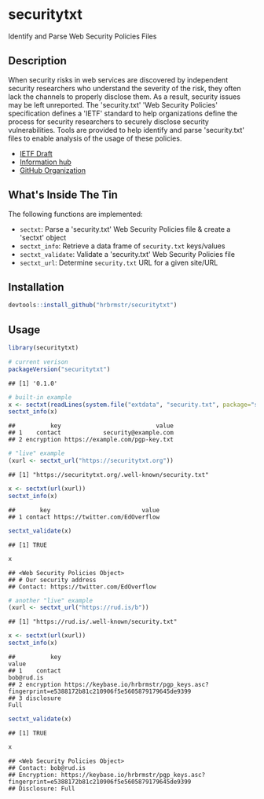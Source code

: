 
securitytxt
===========

Identify and Parse Web Security Policies Files

Description
-----------

When security risks in web services are discovered by independent security researchers who understand the severity of the risk, they often lack the channels to properly disclose them. As a result, security issues may be left unreported. The 'security.txt' 'Web Security Policies' specification defines a 'IETF' standard to help organizations define the process for security researchers to securely disclose security vulnerabilities. Tools are provided to help identify and parse 'security.txt' files to enable analysis of the usage of these policies.

-   [IETF Draft](https://tools.ietf.org/html/draft-foudil-securitytxt-00)
-   [Information hub](https://securitytxt.org/)
-   [GitHub Organization](https://github.com/securitytxt)

What's Inside The Tin
---------------------

The following functions are implemented:

-   `sectxt`: Parse a 'security.txt' Web Security Policies file & create a 'sectxt' object
-   `sectxt_info`: Retrieve a data frame of `security.txt` keys/values
-   `sectxt_validate`: Validate a 'security.txt' Web Security Policies file
-   `sectxt_url`: Determine `security.txt` URL for a given site/URL

Installation
------------

``` r
devtools::install_github("hrbrmstr/securitytxt")
```

Usage
-----

``` r
library(securitytxt)

# current verison
packageVersion("securitytxt")
```

    ## [1] '0.1.0'

``` r
# built-in example
x <- sectxt(readLines(system.file("extdata", "security.txt", package="securitytxt")))
sectxt_info(x)
```

    ##          key                           value
    ## 1    contact            security@example.com
    ## 2 encryption https://example.com/pgp-key.txt

``` r
# "live" example
(xurl <- sectxt_url("https://securitytxt.org"))
```

    ## [1] "https://securitytxt.org/.well-known/security.txt"

``` r
x <- sectxt(url(xurl))
sectxt_info(x)
```

    ##       key                          value
    ## 1 contact https://twitter.com/EdOverflow

``` r
sectxt_validate(x)
```

    ## [1] TRUE

``` r
x
```

    ## <Web Security Policies Object>
    ## # Our security address
    ## Contact: https://twitter.com/EdOverflow

``` r
# another "live" example
(xurl <- sectxt_url("https://rud.is/b"))
```

    ## [1] "https://rud.is/.well-known/security.txt"

``` r
x <- sectxt(url(xurl))
sectxt_info(x)
```

    ##          key                                                                                         value
    ## 1    contact                                                                                    bob@rud.is
    ## 2 encryption https://keybase.io/hrbrmstr/pgp_keys.asc?fingerprint=e5388172b81c210906f5e5605879179645de9399
    ## 3 disclosure                                                                                          Full

``` r
sectxt_validate(x)
```

    ## [1] TRUE

``` r
x
```

    ## <Web Security Policies Object>
    ## Contact: bob@rud.is
    ## Encryption: https://keybase.io/hrbrmstr/pgp_keys.asc?fingerprint=e5388172b81c210906f5e5605879179645de9399
    ## Disclosure: Full

